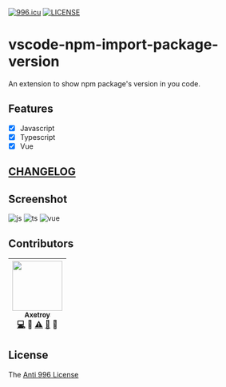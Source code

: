 [![996.icu](https://img.shields.io/badge/link-996.icu-red.svg)](https://996.icu)
[![LICENSE](https://img.shields.io/badge/license-Anti%20996-blue.svg)](https://github.com/996icu/996.ICU/blob/master/LICENSE)

# vscode-npm-import-package-version

An extension to show npm package's version in you code.

## Features

* [x] Javascript
* [x] Typescript
* [x] Vue

## [CHANGELOG](https://github.com/axetroy/vscode-npm-import-package-version/blob/master/CHANGELOG.md)

## Screenshot

![js](https://github.com/axetroy/vscode-npm-import-package-version/raw/master/screenshot/js.png)
![ts](https://github.com/axetroy/vscode-npm-import-package-version/raw/master/screenshot/ts.png)
![vue](https://github.com/axetroy/vscode-npm-import-package-version/raw/master/screenshot/vue.png)

## Contributors

<!-- ALL-CONTRIBUTORS-LIST:START - Do not remove or modify this section -->

| [<img src="https://avatars1.githubusercontent.com/u/9758711?v=3" width="100px;"/><br /><sub>Axetroy</sub>](http://axetroy.github.io)<br />[💻](https://github.com/axetroy/vscode-npm-import-package-version/commits?author=axetroy) 🔌 [⚠️](https://github.com/axetroy/vscode-npm-import-package-version/commits?author=axetroy) [🐛](https://github.com/axetroy/vscode-npm-import-package-version/issues?q=author%3Aaxetroy) 🎨 |
| :------------------------------------------------------------------------------------------------------------------------------------------------------------------------------------------------------------------------------------------------------------------------------------------------------------------------------------------------------------------------------------------------------------------------------: |


<!-- ALL-CONTRIBUTORS-LIST:END -->

## License

The [Anti 996 License](https://github.com/axetroy/vscode-npm-import-package-version/blob/master/LICENSE)
